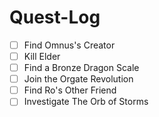 # Quest-Log
- [ ] Find Omnus's Creator
- [ ] Kill Elder
- [ ] Find a Bronze Dragon Scale
- [ ] Join the Orgate Revolution
- [ ] Find Ro's Other Friend
- [ ] Investigate The Orb of Storms
